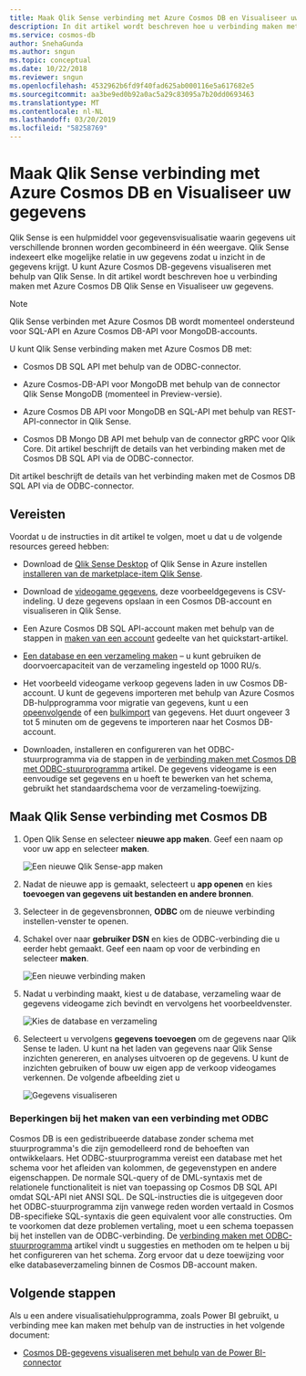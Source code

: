 ```yaml
---
title: Maak Qlik Sense verbinding met Azure Cosmos DB en Visualiseer uw gegevens
description: In dit artikel wordt beschreven hoe u verbinding maken met Azure Cosmos DB Qlik Sense en Visualiseer uw gegevens.
ms.service: cosmos-db
author: SnehaGunda
ms.author: sngun
ms.topic: conceptual
ms.date: 10/22/2018
ms.reviewer: sngun
ms.openlocfilehash: 4532962b6fd9f40fad625ab000116e5a617682e5
ms.sourcegitcommit: aa3be9ed0b92a0ac5a29c83095a7b20dd0693463
ms.translationtype: MT
ms.contentlocale: nl-NL
ms.lasthandoff: 03/20/2019
ms.locfileid: "58258769"
---
```

# <a name="connect-qlik-sense-to-azure-cosmos-db-and-visualize-your-data"></a>Maak Qlik Sense verbinding met Azure Cosmos DB en Visualiseer uw gegevens

Qlik Sense is een hulpmiddel voor gegevensvisualisatie waarin gegevens uit verschillende bronnen worden gecombineerd in één weergave. Qlik Sense indexeert elke mogelijke relatie in uw gegevens zodat u inzicht in de gegevens krijgt. U kunt Azure Cosmos DB-gegevens visualiseren met behulp van Qlik Sense. In dit artikel wordt beschreven hoe u verbinding maken met Azure Cosmos DB Qlik Sense en Visualiseer uw gegevens. 

> [!NOTE]
> Qlik Sense verbinden met Azure Cosmos DB wordt momenteel ondersteund voor SQL-API en Azure Cosmos DB-API voor MongoDB-accounts.

U kunt Qlik Sense verbinding maken met Azure Cosmos DB met:

* Cosmos DB SQL API met behulp van de ODBC-connector.

* Azure Cosmos-DB-API voor MongoDB met behulp van de connector Qlik Sense MongoDB (momenteel in Preview-versie).

* Azure Cosmos DB API voor MongoDB en SQL-API met behulp van REST-API-connector in Qlik Sense.

* Cosmos DB Mongo DB API met behulp van de connector gRPC voor Qlik Core.
Dit artikel beschrijft de details van het verbinding maken met de Cosmos DB SQL API via de ODBC-connector.

Dit artikel beschrijft de details van het verbinding maken met de Cosmos DB SQL API via de ODBC-connector.

## <a name="prerequisites"></a>Vereisten

Voordat u de instructies in dit artikel te volgen, moet u dat u de volgende resources gereed hebben:

* Download de [Qlik Sense Desktop](https://www.qlik.com/us/try-or-buy/download-qlik-sense) of Qlik Sense in Azure instellen [installeren van de marketplace-item Qlik Sense](https://azuremarketplace.microsoft.com/marketplace/apps/qlik.qlik-sense).

* Download de [videogame gegevens](https://www.kaggle.com/gregorut/videogamesales), deze voorbeeldgegevens is CSV-indeling. U deze gegevens opslaan in een Cosmos DB-account en visualiseren in Qlik Sense.

* Een Azure Cosmos DB SQL API-account maken met behulp van de stappen in [maken van een account](create-sql-api-dotnet.md#create-account) gedeelte van het quickstart-artikel.

* [Een database en een verzameling maken](create-sql-api-dotnet.md#create-collection-database) – u kunt gebruiken de doorvoercapaciteit van de verzameling ingesteld op 1000 RU/s. 

* Het voorbeeld videogame verkoop gegevens laden in uw Cosmos DB-account. U kunt de gegevens importeren met behulp van Azure Cosmos DB-hulpprogramma voor migratie van gegevens, kunt u een [opeenvolgende](import-data.md#SQLSeqTarget) of een [bulkimport](import-data.md#SQLBulkTarget) van gegevens. Het duurt ongeveer 3 tot 5 minuten om de gegevens te importeren naar het Cosmos DB-account.

* Downloaden, installeren en configureren van het ODBC-stuurprogramma via de stappen in de [verbinding maken met Cosmos DB met ODBC-stuurprogramma](odbc-driver.md) artikel. De gegevens videogame is een eenvoudige set gegevens en u hoeft te bewerken van het schema, gebruikt het standaardschema voor de verzameling-toewijzing.

## <a name="connect-qlik-sense-to-cosmos-db"></a>Maak Qlik Sense verbinding met Cosmos DB

1. Open Qlik Sense en selecteer **nieuwe app maken**. Geef een naam op voor uw app en selecteer **maken**.

   ![Een nieuwe Qlik Sense-app maken](./media/visualize-qlik-sense/create-new-qlik-sense-app.png)

2. Nadat de nieuwe app is gemaakt, selecteert u **app openen** en kies **toevoegen van gegevens uit bestanden en andere bronnen**. 

3. Selecteer in de gegevensbronnen, **ODBC** om de nieuwe verbinding instellen-venster te openen. 

4. Schakel over naar **gebruiker DSN** en kies de ODBC-verbinding die u eerder hebt gemaakt. Geef een naam op voor de verbinding en selecteer **maken**. 

   ![Een nieuwe verbinding maken](./media/visualize-qlik-sense/create-new-connection.png)

5. Nadat u verbinding maakt, kiest u de database, verzameling waar de gegevens videogame zich bevindt en vervolgens het voorbeeldvenster.

   ![Kies de database en verzameling](./media/visualize-qlik-sense/choose-database-and-collection.png) 

6. Selecteert u vervolgens **gegevens toevoegen** om de gegevens naar Qlik Sense te laden. U kunt na het laden van gegevens naar Qlik Sense inzichten genereren, en analyses uitvoeren op de gegevens. U kunt de inzichten gebruiken of bouw uw eigen app de verkoop videogames verkennen. De volgende afbeelding ziet u 

   ![Gegevens visualiseren](./media/visualize-qlik-sense/visualize-data.png)

### <a name="limitations-when-connecting-with-odbc"></a>Beperkingen bij het maken van een verbinding met ODBC 

Cosmos DB is een gedistribueerde database zonder schema met stuurprogramma's die zijn gemodelleerd rond de behoeften van ontwikkelaars. Het ODBC-stuurprogramma vereist een database met het schema voor het afleiden van kolommen, de gegevenstypen en andere eigenschappen. De normale SQL-query of de DML-syntaxis met de relationele functionaliteit is niet van toepassing op Cosmos DB SQL API omdat SQL-API niet ANSI SQL. De SQL-instructies die is uitgegeven door het ODBC-stuurprogramma zijn vanwege reden worden vertaald in Cosmos DB-specifieke SQL-syntaxis die geen equivalent voor alle constructies. Om te voorkomen dat deze problemen vertaling, moet u een schema toepassen bij het instellen van de ODBC-verbinding. De [verbinding maken met ODBC-stuurprogramma](odbc-driver.md) artikel vindt u suggesties en methoden om te helpen u bij het configureren van het schema. Zorg ervoor dat u deze toewijzing voor elke databaseverzameling binnen de Cosmos DB-account maken.

## <a name="next-steps"></a>Volgende stappen

Als u een andere visualisatiehulpprogramma, zoals Power BI gebruikt, u verbinding mee kan maken met behulp van de instructies in het volgende document:

* [Cosmos DB-gegevens visualiseren met behulp van de Power BI-connector](powerbi-visualize.md)
